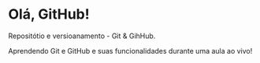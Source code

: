 # Olá, GitHub!
 Repositótio e versioanamento - Git & GihHub.

 Aprendendo Git e GitHub e suas funcionalidades durante uma aula ao vivo! 
